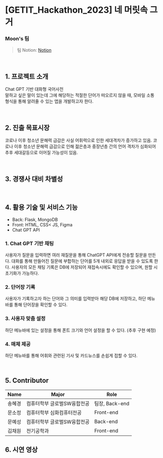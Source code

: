 # [GETIT_Hackathon_2023] 네 머릿속 그거

### Moon's 팀
> 팀 Notion: [Notion](https://www.notion.so/Moon-s-dfc51fa6e06b4225aa8eaad070a76f85)

</br>

## 1. 프로젝트 소개
Chat GPT 기반 대화형 국어사전 </br>
말하고 싶은 말이 있는데 그에 해당하는 적절한 단어가 떠오르지 않을 때, 모바일 소통 형식을 통해 알려줄 수 있는 앱을 개발하고자 한다.

</br>

## 2. 진출 목표시장
코로나 이후 청소년 문해력 급감은 사실
어휘력으로 인한 세대격차가 증가하고 있음.
코로나 이후 청소년 문해력 급감으로 인해 젊은층과 중장년층 간의 언어 격차가 심화되어 추후 세대갈등으로 이어질 가능성이 있음.

</br>

## 3. 경쟁사 대비 차별성

</br>

## 4. 활용 기술 및 서비스 기능
- Back: Flask, MongoDB
- Front: HTML, CSS< JS, Figma
- Chat GPT API

### 1. Chat GPT 기반 채팅
사용자가 질문을 입력하면 여러 재질문을 통해 ChatGPT API에게 전송할 질문을 만든다. 대화를 통해 만들어진 질문에 부합하는 단어를 5개 내외로 응답을 받을 수 있도록 한다. 사용자의 모든 채팅 기록은 DB에 저장되어 재접속시에도 확인할 수 있으며, 원할 시 초기화가 가능하다. 
### 2. 단어장 기록
사용자가 기록하고자 하는 단어와 그 의미를 입력받아 해당 DB에 저장하고, 하단 메뉴바를 통해 단어장을 확인할 수 있다.
### 3. 사용자 맞춤 설정
하단 메뉴바에 있는 설정을 통해 폰트 크기와 언어 설정을 할 수 있다. (추후 구현 예정)
### 4. 매체 제공
하단 메뉴바를 통해 어휘와 관련된 기사 및 카드뉴스를 손쉽게 접할 수 있다.

</br>

## 5. Contributor
| Name | Major | Role |
|---|---|---|
| 송혜경 | 컴퓨터학부 글로벌SW융합전공 | 팀장, Back-end |
| 문소정 | 컴퓨터학부 심화컴퓨터전공 | Front-end |
| 문예성 | 컴퓨터학부 글로벌SW융합전공 | Back-end |
| 김채원 | 전기공학과 | Front-end |

## 6. 시연 영상
